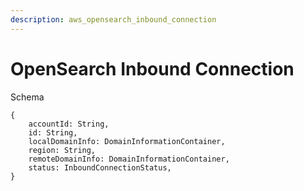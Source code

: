 ```yaml
---
description: aws_opensearch_inbound_connection
---
```


# OpenSearch Inbound Connection

Schema
```
{
	accountId: String,
	id: String,
	localDomainInfo: DomainInformationContainer,
	region: String,
	remoteDomainInfo: DomainInformationContainer,
	status: InboundConnectionStatus,
}
```
